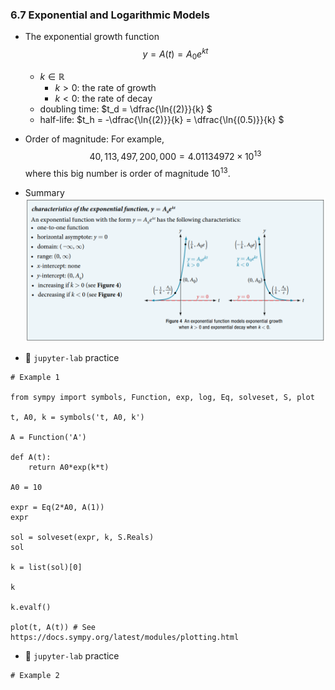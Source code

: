 ### 6.7 Exponential and Logarithmic Models

- The exponential growth function
$$ y = A(t) = A_0 e^{kt} $$
    - $k \in \mathbb{R}$
        - $k > 0$: the rate of growth
        - $k < 0$: the rate of decay
    - doubling time: $t_d = \dfrac{\ln{(2)}}{k} $
    - half-life: $t_h = -\dfrac{\ln{(2)}}{k} = \dfrac{\ln{(0.5)}}{k} $

- Order of magnitude: For example,
$$40,113,497,200,000 = 4.01134972 \times 10^{13}$$
where this big number is order of magnitude $10^{13}$.

- Summary ![summary 1](./ch06-07-sum1.png)

- 🎯 `jupyter-lab` practice

```
# Example 1

from sympy import symbols, Function, exp, log, Eq, solveset, S, plot

t, A0, k = symbols('t, A0, k')

A = Function('A')

def A(t):
    return A0*exp(k*t)
    
A0 = 10

expr = Eq(2*A0, A(1))
expr

sol = solveset(expr, k, S.Reals)
sol

k = list(sol)[0]

k

k.evalf()

plot(t, A(t)) # See https://docs.sympy.org/latest/modules/plotting.html
```

- 🎯 `jupyter-lab` practice

```
# Example 2



```




